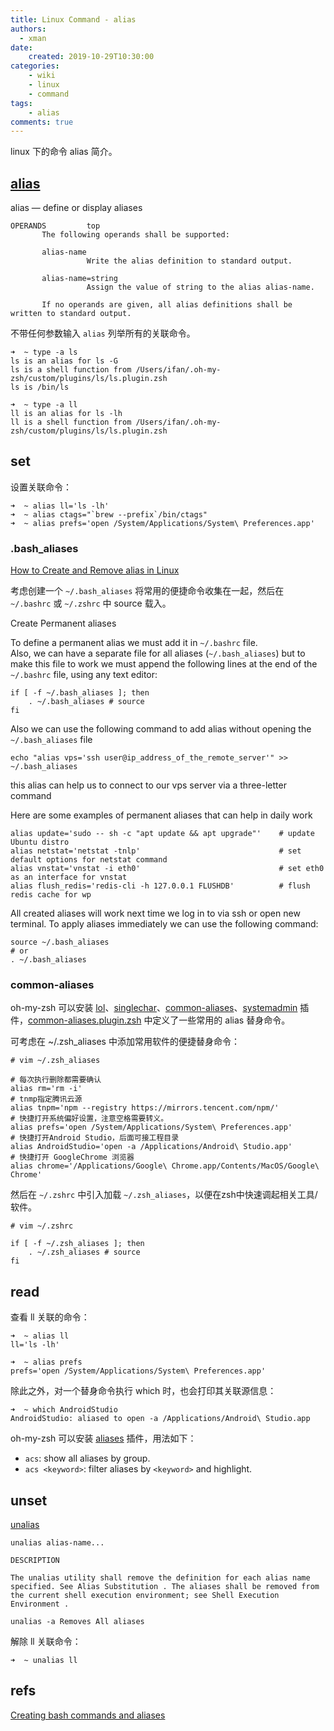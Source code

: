 ```yaml
---
title: Linux Command - alias
authors:
  - xman
date:
    created: 2019-10-29T10:30:00
categories:
    - wiki
    - linux
    - command
tags:
    - alias
comments: true
---
```


linux 下的命令 alias 简介。

<!-- more -->

## [alias](http://man7.org/linux/man-pages/man1/alias.1p.html)

alias — define or display aliases

```Shell
OPERANDS         top
       The following operands shall be supported:

       alias-name
                 Write the alias definition to standard output.

       alias-name=string
                 Assign the value of string to the alias alias-name.

       If no operands are given, all alias definitions shall be written to standard output.
```

不带任何参数输入 `alias` 列举所有的关联命令。

```Shell
➜  ~ type -a ls
ls is an alias for ls -G
ls is a shell function from /Users/ifan/.oh-my-zsh/custom/plugins/ls/ls.plugin.zsh
ls is /bin/ls

➜  ~ type -a ll
ll is an alias for ls -lh
ll is a shell function from /Users/ifan/.oh-my-zsh/custom/plugins/ls/ls.plugin.zsh
```

## set

设置关联命令：

```Shell
➜  ~ alias ll='ls -lh'
➜  ~ alias ctags="`brew --prefix`/bin/ctags"
➜  ~ alias prefs='open /System/Applications/System\ Preferences.app'
```

### .bash_aliases

[How to Create and Remove alias in Linux](https://linoxide.com/linux-how-to/create-remove-alias-linux/)

考虑创建一个 `~/.bash_aliases` 将常用的便捷命令收集在一起，然后在 `~/.bashrc` 或 `~/.zshrc` 中 source 载入。

Create Permanent aliases

To define a permanent alias we must add it in `~/.bashrc` file.  
Also, we can have a separate file for all aliases (`~/.bash_aliases`) but to make this file to work we must append the following lines at the end of the `~/.bashrc` file, using any text editor:

```Shell
if [ -f ~/.bash_aliases ]; then
    . ~/.bash_aliases # source
fi
```

Also we can use the following command to add alias without opening the `~/.bash_aliases` file

```Shell
echo "alias vps='ssh user@ip_address_of_the_remote_server'" >> ~/.bash_aliases
```

this alias can help us to connect to our vps server via a three-letter command

Here are some examples of permanent aliases that can help in daily work

```Shell
alias update='sudo -- sh -c "apt update && apt upgrade"'    # update Ubuntu distro
alias netstat='netstat -tnlp'                               # set default options for netstat command
alias vnstat='vnstat -i eth0'                               # set eth0 as an interface for vnstat
alias flush_redis='redis-cli -h 127.0.0.1 FLUSHDB'          # flush redis cache for wp
```

All created aliases will work next time we log in to via ssh or open new terminal. To apply aliases immediately we can use the following command:

```Shell
source ~/.bash_aliases
# or
. ~/.bash_aliases
```

### common-aliases

oh-my-zsh 可以安装 [lol](https://github.com/ohmyzsh/ohmyzsh/tree/master/plugins/lol)、[singlechar](https://github.com/ohmyzsh/ohmyzsh/tree/master/plugins/singlechar)、[common-aliases](https://github.com/ohmyzsh/ohmyzsh/tree/02b52a03a5a78362c57d75c507240f69d4260d9a/plugins/common-aliases)、[systemadmin](https://github.com/ohmyzsh/ohmyzsh/tree/master/plugins/systemadmin) 插件，[common-aliases.plugin.zsh](https://github.com/ohmyzsh/ohmyzsh/blob/master/plugins/common-aliases/common-aliases.plugin.zsh) 中定义了一些常用的 alias 替身命令。

可考虑在 ~/.zsh_aliases 中添加常用软件的便捷替身命令：

```Shell
# vim ~/.zsh_aliases

# 每次执行删除都需要确认
alias rm='rm -i'
# tnmp指定腾讯云源
alias tnpm='npm --registry https://mirrors.tencent.com/npm/'
# 快捷打开系统偏好设置，注意空格需要转义。
alias prefs='open /System/Applications/System\ Preferences.app'
# 快捷打开Android Studio，后面可接工程目录
alias AndroidStudio='open -a /Applications/Android\ Studio.app'
# 快捷打开 GoogleChrome 浏览器
alias chrome='/Applications/Google\ Chrome.app/Contents/MacOS/Google\ Chrome'
```

然后在 `~/.zshrc` 中引入加载 `~/.zsh_aliases`，以便在zsh中快速调起相关工具/软件。

```Shell
# vim ~/.zshrc

if [ -f ~/.zsh_aliases ]; then
    . ~/.zsh_aliases # source
fi
```

## read

查看 ll 关联的命令：

```Shell
➜  ~ alias ll
ll='ls -lh'

➜  ~ alias prefs
prefs='open /System/Applications/System\ Preferences.app'
```

除此之外，对一个替身命令执行 which 时，也会打印其关联源信息：

```Shell
➜  ~ which AndroidStudio
AndroidStudio: aliased to open -a /Applications/Android\ Studio.app
```

oh-my-zsh 可以安装 [aliases](https://github.com/ohmyzsh/ohmyzsh/tree/master/plugins/aliases) 插件，用法如下：

- `acs`: show all aliases by group.  
- `acs <keyword>`: filter aliases by `<keyword>` and highlight.  

## unset

[unalias](http://man7.org/linux/man-pages/man1/unalias.1p.html)

```
unalias alias-name...

DESCRIPTION

The unalias utility shall remove the definition for each alias name specified. See Alias Substitution . The aliases shall be removed from the current shell execution environment; see Shell Execution Environment .

unalias -a Removes All aliases
```

解除 ll 关联命令：

```
➜  ~ unalias ll
```

## refs

[Creating bash commands and aliases](https://shanelonergan.github.io/streamline-your-workflow-with-custom-bash-commands/)
